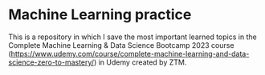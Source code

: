 # Machine Learning practice

This is a repository in which I save the most important learned topics in the Complete Machine Learning & Data Science Bootcamp 2023 course (https://www.udemy.com/course/complete-machine-learning-and-data-science-zero-to-mastery/) in Udemy created by ZTM.
